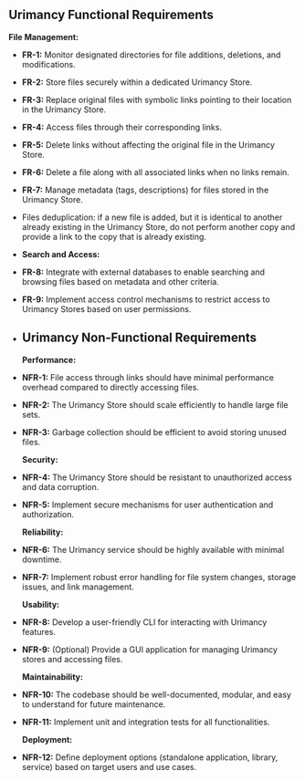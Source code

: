 ## Urimancy Functional Requirements

**File Management:**
- **FR-1:** Monitor designated directories for file additions, deletions, and modifications.
- **FR-2:** Store files securely within a dedicated Urimancy Store.
- **FR-3:** Replace original files with symbolic links pointing to their location in the Urimancy Store.
- **FR-4:** Access files through their corresponding links.
- **FR-5:** Delete links without affecting the original file in the Urimancy Store.
- **FR-6:** Delete a file along with all associated links when no links remain.
- **FR-7:** Manage metadata (tags, descriptions) for files stored in the Urimancy Store.
- Files deduplication: if a new file is added, but it is identical to another already existing in the Urimancy Store, do not perform another copy and provide a link to the copy that is already existing.
- **Search and Access:**
- **FR-8:** Integrate with external databases to enable searching and browsing files based on metadata and other criteria.
- **FR-9:** Implement access control mechanisms to restrict access to Urimancy Stores based on user permissions.
- ## Urimancy Non-Functional Requirements
  
  **Performance:**
- **NFR-1:** File access through links should have minimal performance overhead compared to directly accessing files.
- **NFR-2:** The Urimancy Store should scale efficiently to handle large file sets.
- **NFR-3:** Garbage collection should be efficient to avoid storing unused files.
  
  **Security:**
- **NFR-4:** The Urimancy Store should be resistant to unauthorized access and data corruption.
- **NFR-5:** Implement secure mechanisms for user authentication and authorization.
  
  **Reliability:**
- **NFR-6:** The Urimancy service should be highly available with minimal downtime.
- **NFR-7:** Implement robust error handling for file system changes, storage issues, and link management.
  
  **Usability:**
- **NFR-8:** Develop a user-friendly CLI for interacting with Urimancy features.
- **NFR-9:** (Optional) Provide a GUI application for managing Urimancy stores and accessing files.
  
  **Maintainability:**
- **NFR-10:** The codebase should be well-documented, modular, and easy to understand for future maintenance.
- **NFR-11:** Implement unit and integration tests for all functionalities.
  
  **Deployment:**
- **NFR-12:**  Define deployment options (standalone application, library, service) based on target users and use cases.